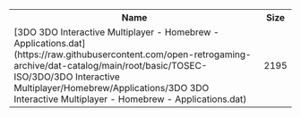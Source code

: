 <table>
<tr><th>Name</th><th>Size</th></tr>
<tr><td>[3DO 3DO Interactive Multiplayer - Homebrew - Applications.dat](https://raw.githubusercontent.com/open-retrogaming-archive/dat-catalog/main/root/basic/TOSEC-ISO/3DO/3DO Interactive Multiplayer/Homebrew/Applications/3DO 3DO Interactive Multiplayer - Homebrew - Applications.dat)</td><td>2195</td></tr>
</table>
